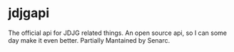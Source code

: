 # jdjgapi
The official api for JDJG related things.
An open source api, so I can some day make it even better.
Partially Mantained by Senarc.
